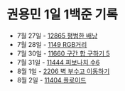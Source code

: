 # 권용민 1일 1백준 기록

-   7월 27일 - [12865 평범한 배낭](./0727/)
-   7월 28일 - [1149 RGB거리](./0728/)
-   7월 30일 - [11660 구간 합 구하기 5](./0730/)
-   7월 31일 - [11444 피보나치 수6](./0731/)
-   8월 1일 - [2206 벽 부수고 이동하기](./0801/)
-   8월 2일 - [11404 플로이드](./0802/)
